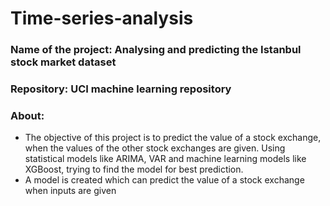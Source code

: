 # Time-series-analysis
### Name of the project: Analysing and predicting the Istanbul stock market dataset
### Repository: UCI machine learning repository 
### About: 
- The objective of this project is to predict the value of a stock exchange, when the values of 
the other stock exchanges are given. Using statistical models like ARIMA, VAR and machine 
learning models like XGBoost, trying to find the model for best prediction. 
- A model is created which can predict the value of a stock exchange when inputs are given
 
